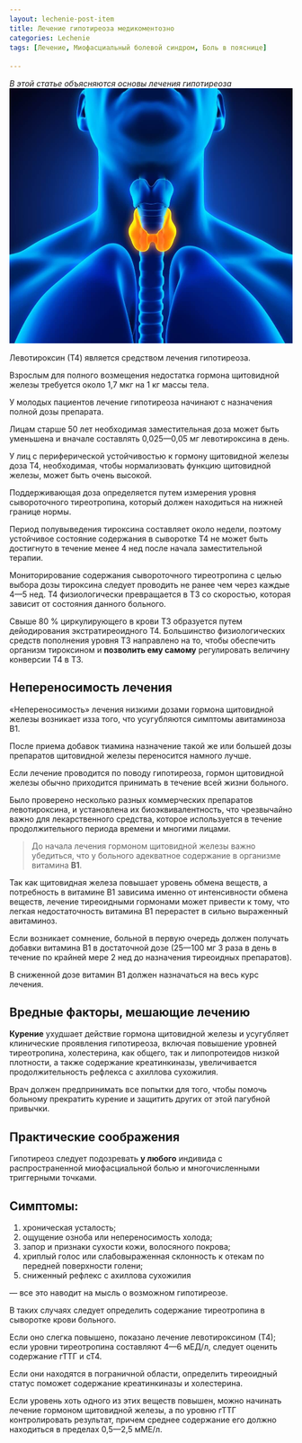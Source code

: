 ```yaml
---
layout: lechenie-post-item
title: Лечение гипотиреоза медикоментозно
categories: Lechenie
tags: [Лечение, Миофасциальный болевой синдром, Боль в пояснице]

---
```

*В этой статье объясняются основы лечения гипотиреоза*
![медицина-щитовидная](/images/factory/t4/shitovidnaya2.jpg)

Левотироксин (Т4) является средством лечения гипотиреоза.

 Взрослым для полного возмещения недостатка гормона щитовидной железы требуется около
1,7	мкг на 1 кг массы тела. 

У молодых пациентов лечение гипотиреоза начинают с назначения полной дозы препарата.

 Лицам старше 50 лет необходимая заместительная доза может быть уменьшена и вначале составлять 0,025—0,05 мг левотироксина в день. 
 
 У лиц с периферической устойчивостью к гормону щитовидной железы доза Т4, необходимая, чтобы нормализовать функцию щитовидной железы, может быть очень высокой. 
 
 Поддерживающая доза определяется путем измерения уровня сывороточного тиреотропина, который должен находиться на нижней границе нормы. 
 
 Период полувыведения тироксина составляет около недели, поэтому устойчивое состояние содержания в сыворотке Т4 не может быть достигнуто в течение менее 4 нед после начала заместительной терапии. 
 
 Мониторирование содержания сывороточного тиреотропина с целью выбора дозы тироксина следует проводить не ранее чем через каждые 4—5 нед. Т4 физиологически превращается в Т3 со скоростью, которая зависит от состояния данного больного. 
 
 Свыше 80 % циркулирующего в крови Т3 образуется путем дейодирования экстратиреоидного Т4. Большинство физиологических средств пополнения уровня Т3 направлено на то, чтобы обеспечить организм тироксином и **позволить ему самому** регулировать величину конверсии Т4 в Т3.

## Непереносимость лечения
«Непереносимость» лечения низкими дозами гормона щитовидной железы возникает изза того, что усугубляются симптомы авитаминоза В1. 

После приема добавок тиамина назначение такой же или большей дозы препаратов щитовидной железы переносится намного лучше. 

Если лечение проводится по поводу гипотиреоза, гормон щитовидной железы обычно приходится принимать в течение всей жизни больного. 

Было проверено несколько разных коммерческих препаратов левотироксина, и установлена их биоэквивалентность, что чрезвычайно важно для лекарственного средства, которое используется в течение продолжительного периода времени и многими лицами.

> До начала лечения гормоном щитовидной железы важно убедиться, что у больного адекватное содержание в организме витамина **В1**. 

Так как щитовидная железа повышает уровень обмена веществ, а потребность в витамине В1 зависима именно от интенсивности обмена веществ, лечение тиреоидными гормонами может привести к тому, что легкая недостаточность витамина В1 перерастет в сильно выраженный авитаминоз. 

Если возникает сомнение, больной в первую очередь должен получать добавки витамина В1 в достаточной дозе (25—100 мг 3 раза в день в течение по крайней мере 2 нед до назначения тиреоидных препаратов). 

В сниженной дозе витамин В1 должен назначаться на весь курс лечения.

## Вредные факторы, мешающие лечению

**Курение** ухудшает действие гормона щитовидной железы и усугубляет клинические проявления гипотиреоза, включая повышение уровней тиреотропина, холестерина, как общего, так и липопротеидов низкой плотности, а также содержание креатинкиназы, увеличивается продолжительность рефлекса с ахиллова сухожилия. 

Врач должен предпринимать все попытки для того, чтобы помочь больному прекратить курение и защитить других от этой пагубной привычки.

## Практические соображения 

Гипотиреоз следует подозревать **у любого** индивида с распространенной миофасциальной болью и многочисленными триггерными точками. 

## Симптомы:

1. хроническая усталость; 
2. ощущение озноба или непереносимость холода; 
3. запор и признаки сухости кожи, волосяного покрова;
3. хриплый голос или слабовыраженная склонность к отекам по передней поверхности голени;
4. сниженный рефлекс с ахиллова сухожилия

 — все это наводит на мысль о возможном гипотиреозе. 
 
 В таких случаях следует определить содержание тиреотропина в сыворотке крови больного. 
 
 Если оно слегка повышено, показано лечение левотироксином (Т4); если уровни тиреотропина составляют 4—6 мЕД/л, следует оценить содержание гТТГ и сТ4. 
 
 Если они находятся в пограничной области, определить тиреоидный статус поможет содержание креатинкиназы и холестерина. 
 
 Если уровень хоть одного из этих веществ повышен, можно начинать лечение гормоном щитовидной железы, а по уровню гТТГ контролировать результат, причем среднее содержание его должно находиться в пределах 0,5—2,5 мМЕ/л.